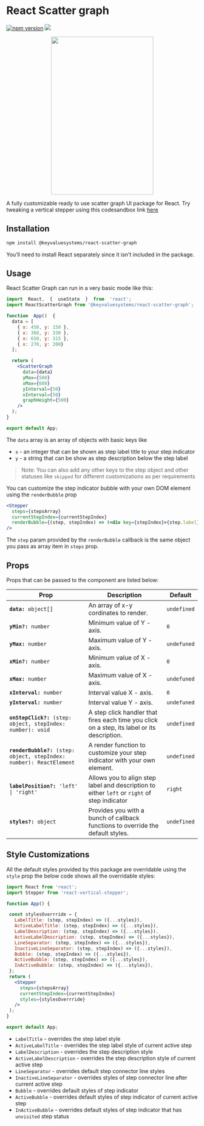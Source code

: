 
# React Scatter graph
<a href="https://www.npmjs.com/package/react-vertical-stepper"><img src="https://badgen.net/npm/v/react-vertical-stepper?color=blue" alt="npm version"></a> <a href="https://www.npmjs.com/package/react-vertical-stepper" ><img src="https://img.shields.io/npm/dw/react-vertical-stepper?label=Downloads" /></a> <a href="https://github.com/KeyValueSoftwareSystems/react-vertical-stepper"><img src="https://github.com/KeyValueSoftwareSystems/react-vertical-stepper/actions/workflows/update-and-publish.yml/badge.svg" alt="" /></a>

<div align="center">
<img src="./src/assets/vertical-stepper-example.png" alt="" width="269" height="416"/>
</div>

A fully customizable ready to use scatter graph UI package for React.
Try tweaking a vertical stepper using this codesandbox link <a href="https://codesandbox.io/s/vertical-stepper-demo-x24q7u" >here</a>

## Installation

```bash
npm install @keyvaluesystems/react-scatter-graph
```

You’ll need to install React separately since it isn't included in the package.

## Usage

React Scatter Graph can run in a very basic mode like this:

```jsx
import  React,  {  useState  }  from  'react';
import ReactScatterGraph from '@keyvaluesystems/react-scatter-graph';

function  App()  {  
  data = [
    { x: 450, y: 150 },
    { x: 360, y: 330 },
    { x: 650, y: 315 },
    { x: 270, y: 200}
  ];

  return (
    <ScatterGraph
      data={data}
      yMax={500}
      xMax={600}
      yInterval={50}
      xInterval={50}
      graphHeight={500}
    />
  );
}

export default App;
```
The `data` array is an array of objects with basic keys like

-  `x` - an integer  that can be shown as step label title to your step indicator
-  `y` - a string that can be show as step description below the step label

>Note:  You can also add any other keys to the step object and other statuses like `skipped` for different customizations as per requirements

You can customize the step indicator bubble with your own DOM element using the `renderBubble` prop

```jsx
<Stepper
  steps={stepsArray}
  currentStepIndex={currentStepIndex}
  renderBubble={(step, stepIndex) => (<div key={stepIndex}>{step.label}</div>)}
/>
```
The `step` param provided by the `renderBubble` callback is the same object you pass as array item in `steps` prop.

## Props

Props that can be passed to the component are listed below:

<table>
  <thead>
    <tr>
      <th>Prop</th>
      <th>Description</th>
      <th>Default</th>
    </tr>
  </thead>
  <tbody>
    <tr>
      <td><code><b>data:</b> object[]</code></td>
      <td>An array of x-y cordinates to render.</td>
      <td><code>undefined</code></td>
    </tr>
    <tr>
      <td><code><b>yMin?:</b> number</code></td>
      <td>Minimum value of Y - axis.</td>
      <td><code>0</code></td>
    </tr>
    <tr>
      <td><code><b>yMax:</b> number</code></td>
      <td>Maximum value of Y - axis.</td>
      <td><code>undefuned</code></td>
    </tr>
    <tr>
      <td><code><b>xMin?:</b> number</code></td>
      <td>Minimum value of X - axis.</td>
      <td><code>0</code></td>
    </tr>
    <tr>
      <td><code><b>xMax:</b> number</code></td>
      <td>Maximum value of X - axis.</td>
      <td><code>undefuned</code></td>
    </tr>
    <tr>
      <td><code><b>xInterval:</b> number</code></td>
      <td>Interval value X - axis.</td>
      <td><code>0</code></td>
    </tr>
    <tr>
      <td><code><b>yInterval:</b> number</code></td>
      <td>Interval value Y - axis.</td>
      <td><code>undefuned</code></td>
    </tr>
    <tr>
      <td><code><b>onStepClick?:</b> (step: object, stepIndex: number): void</code></td>
      <td>
        A step click handler that fires each time you click on a step, its label or its description.
      </td>
      <td><code>undefined</code></td>
    </tr>
    <tr>
      <td><code><b>renderBubble?:</b> (step: object, stepIndex: number): ReactElement</code></td>
      <td>
        A render function to customize your step indicator with your own element.
      </td>
      <td><code>undefined</code></td>
    </tr>
    <tr>
      <td><code><b>labelPosition?:</b> 'left' | 'right'</code></td>
      <td>
        Allows you to align step label and description to either <code>left</code> or <code>right</code> of step indicator
      </td>
      <td><code>right</code></td>
    </tr>
    <tr>
      <td><code><b>styles?:</b> object</code></td>
      <td>
        Provides you with a bunch of callback functions to override the default styles.
      </td>
      <td><code>undefined</code></td>
    </tr>
  </tbody>
</table>

## Style Customizations

All the default styles provided by this package are overridable using the `style` prop
the below code shows all the overridable styles:

```jsx
import React from 'react';
import Stepper from 'react-vertical-stepper';

function App() {

 const stylesOverrride = {
   LabelTitle: (step, stepIndex) => ({...styles}),
   ActiveLabelTitle: (step, stepIndex) => ({...styles}),
   LabelDescription: (step, stepIndex) => ({...styles}),
   ActiveLabelDescription: (step, stepIndex) => ({...styles}),
   LineSeparator: (step, stepIndex) => ({...styles}),
   InactiveLineSeparator: (step, stepIndex) => ({...styles}),
   Bubble: (step, stepIndex) => ({...styles}),
   ActiveBubble: (step, stepIndex) => ({...styles}),
   InActiveBubble: (step, stepIndex) => ({...styles}),
 };
 return (
   <Stepper
     steps={stepsArray}
	 currentStepIndex={currentStepIndex}
	 styles={stylesOverrride}
   />
 );
}

export default App;
```
  
-  `LabelTitle` - overrides the step label style
-  `ActiveLabelTitle` - overrides the step label style of current active step
-  `LabelDescription` - overrides the step description style
-  `ActiveLabelDescription` - overrides the step description style of current active step
-  `LineSeparator` - overrides default step connector line styles
-  `InactiveLineSeparator` - overrides styles of step connector line after current active step
-  `Bubble` - overrides default styles of step indicator
-  `ActiveBubble` - overrides default styles of step indicator of current active step
-  `InActiveBubble` - overrides default styles of step indicator that has `unvisited` step status